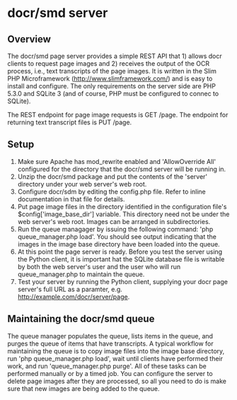 # docr/smd server

## Overview

The docr/smd page server provides a simple REST API that 1) allows docr clients to request page images and 2) receives the output of the OCR process, i.e., text transcripts of the page images. It is written in the Slim PHP Microframework (http://www.slimframework.com/) and is easy to install and configure. The only requirements on the server side are PHP 5.3.0 and SQLite 3 (and of course, PHP must be configured to connec to SQLite).

The REST endpoint for page image requests is GET /page. The endpoint for returning text transcript files is PUT /page.

## Setup

1. Make sure Apache has mod_rewrite enabled and 'AllowOverride All' configured for the directory that the docr/smd server will be running in.
2. Unzip the docr/smd package and put the contents of the 'server' directory under your web server's web root.
3. Configure docr/sdm by editing the config.php file. Refer to inline documentation in that file for details.
4. Put page image files in the directory identified in the configuration file's $config['image_base_dir'] variable. This directory need not be under the web server's web root. Images can be arranged in subdirectories.
5. Run the queue managager by issuing the following command: 'php queue_manager.php load'. You should see output indicating that the images in the image base directory have been loaded into the queue.
6. At this point the page server is ready. Before you test the server using the Python client, it is important hat the SQLite database file is writable by both the web server's user and the user who will run queue_manager.php to maintain the queue.
7. Test your server by running the Python client, supplying your docr page server's full URL as a paramter, e.g. http://example.com/docr/server/page.

## Maintaining the docr/smd queue

The queue manager populates the queue, lists items in the queue, and purges the queue of items that have transcripts. A typical workflow for maintaining the queue is to copy image files into the image base directory, run 'php queue_manager.php load', wait until clients have performed their work, and run 'queue_manager.php purge'. All of these tasks can be performed manually or by a timed job. You can configure the server to delete page images after they are processed, so all you need to do is make sure that new images are being added to the queue.

